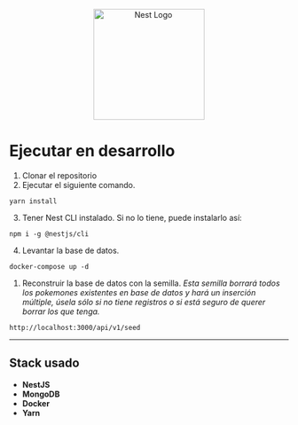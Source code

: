 <p align="center">
  <a href="http://nestjs.com/" target="blank"><img src="https://nestjs.com/img/logo-small.svg" width="200" alt="Nest Logo" /></a>
</p>

# Ejecutar en desarrollo

1. Clonar el repositorio
2. Ejecutar el siguiente comando.
```
yarn install
```
3. Tener Nest CLI instalado. Si no lo tiene, puede instalarlo así:
```
npm i -g @nestjs/cli
```

4. Levantar la base de datos.
```
docker-compose up -d
```

1. Reconstruir la base de datos con la semilla.
      *Esta semilla borrará todos los pokemones existentes en base de datos y hará un inserción múltiple, úsela sólo si no tiene registros o si está seguro de querer borrar los que tenga.*
```
http://localhost:3000/api/v1/seed
```
---

## Stack usado
* **NestJS**
* **MongoDB**
* **Docker**
* **Yarn**